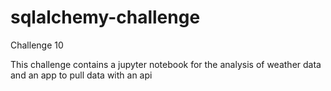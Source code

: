 # sqlalchemy-challenge
Challenge 10

This challenge contains a jupyter notebook for the analysis of weather data and an app to pull data with an api
